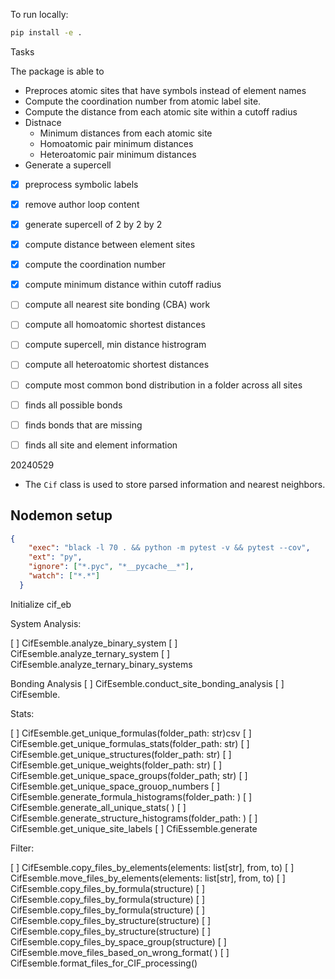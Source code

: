 To run locally:

```bash
pip install -e .
```

Tasks

The package is able to

- Preproces atomic sites that have symbols instead of element names
- Compute the coordination number from atomic label site.
- Compute the distance from each atomic site within a cutoff radius
- Distnace
  - Minimum distances from each atomic site
  - Homoatomic pair minimum distances
  - Heteroatomic pair minimum distances
- Generate a supercell


- [x] preprocess symbolic labels
- [x] remove author loop content
- [x] generate supercell of 2 by 2 by 2
- [x] compute distance between element sites
- [x] compute the coordination number
- [x] compute minimum distance within cutoff radius
- [ ] compute all nearest site bonding (CBA) work
- [ ] compute all homoatomic shortest distances
- [ ] compute supercell, min distance histrogram
- [ ] compute all heteroatomic shortest distances
- [ ] compute most common bond distribution in a folder across all sites
- [ ] finds all possible bonds
- [ ] finds bonds that are missing 
- [ ] finds all site and element information



20240529

- The `Cif` class is used to store parsed information and nearest neighbors.

## Nodemon setup

```json
{
    "exec": "black -l 70 . && python -m pytest -v && pytest --cov",
    "ext": "py",
    "ignore": ["*.pyc", "*__pycache__*"],
    "watch": ["*.*"]
  }
```


Initialize
cif_eb

System Analysis:

[ ] CifEsemble.analyze_binary_system
[ ] CifEsemble.analyze_ternary_system
[ ] CifEsemble.analyze_ternary_binary_systems

Bonding Analysis
[ ] CifEsemble.conduct_site_bonding_analysis
[ ] CifEsemble.

Stats:

[ ] CifEsemble.get_unique_formulas(folder_path: str)csv
[ ] CifEsemble.get_unique_formulas_stats(folder_path: str)
[ ] CifEsemble.get_unique_structures(folder_path: str)
[ ] CifEsemble.get_unique_weights(folder_path: str)
[ ] CifEsemble.get_unique_space_groups(folder_path; str)
[ ] CifEsemble.get_unique_space_grouop_numbers
[ ] CifEsemble.generate_formula_histograms(folder_path: )
[ ] CifEsemble.generate_all_unique_stats( )
[ ] CifEsemble.generate_structure_histograms(folder_path: )
[ ] CifEsemble.get_unique_site_labels
[ ] CfiEssemble.generate

Filter:

[ ] CifEsemble.copy_files_by_elements(elements: list[str], from, to)
[ ] CifEsemble.move_files_by_elements(elements: list[str], from, to)
[ ] CifEsemble.copy_files_by_formula(structure)
[ ] CifEsemble.copy_files_by_formula(structure)
[ ] CifEsemble.copy_files_by_formula(structure)
[ ] CifEsemble.copy_files_by_structure(structure)
[ ] CifEsemble.copy_files_by_structure(structure)
[ ] CifEsemble.copy_files_by_space_group(structure)
[ ] CifEsemble.move_files_based_on_wrong_format( )
[ ] CifEsemble.format_files_for_CIF_processing()

